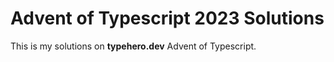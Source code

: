# Advent of Typescript 2023 Solutions

This is my solutions on **typehero.dev** Advent of Typescript.
